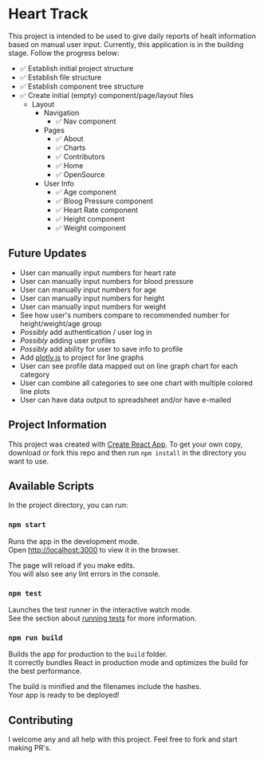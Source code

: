 # Heart Track
This project is intended to be used to give daily reports of healt information based on manual user input.  Currently, this application is in the building stage.  Follow the progress below:

* &#x2705; Establish initial project structure 
* &#x2705; Establish file structure 
* &#x2705; Establish component tree structure 
* &#x2705; Create initial (empty) component/page/layout files 
    - Layout 
        - Navigation
            - &#x2705; Nav component
        - Pages
            - &#x2705; About 
            - &#x2705; Charts 
            - &#x2705; Contributors
            - &#x2705; Home 
            - &#x2705; OpenSource
        - User Info
            - &#x2705; Age component
            - &#x2705; Bloog Pressure component
            - &#x2705; Heart Rate component
            - &#x2705; Height component
            - &#x2705; Weight component

## Future Updates
* User can manually input numbers for heart rate
* User can manually input numbers for blood pressure
* User can manually input numbers for age
* User can manually input numbers for height
* User can manually input numbers for weight
* See how user's numbers compare to recommended number for height/weight/age group
* <em>Possibly</em> add authentication / user log in
* <em>Possibly</em> adding user profiles
* <em>Possibly</em> add ability for user to save info to profile
* Add [plotly.js](https://plot.ly/javascript/) to project for line graphs
* User can see profile data mapped out on line graph chart for each category
* User can combine all categories to see one chart with multiple colored line plots
* User can have data output to spreadsheet and/or have e-mailed 


## Project Information
This project was created with [Create React App](https://github.com/facebook/create-react-app).  To get your own copy, download or fork this repo and then run `npm install` in the directory you want to use.

## Available Scripts

In the project directory, you can run:

### `npm start`

Runs the app in the development mode.<br>
Open [http://localhost:3000](http://localhost:3000) to view it in the browser.

The page will reload if you make edits.<br>
You will also see any lint errors in the console.

### `npm test`

Launches the test runner in the interactive watch mode.<br>
See the section about [running tests](https://facebook.github.io/create-react-app/docs/running-tests) for more information.

### `npm run build`

Builds the app for production to the `build` folder.<br>
It correctly bundles React in production mode and optimizes the build for the best performance.

The build is minified and the filenames include the hashes.<br>
Your app is ready to be deployed!

## Contributing 
I welcome any and all help with this project.  Feel free to fork and start making PR's.